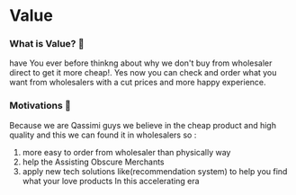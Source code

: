 # Value

### What is Value? 🤔
have You ever before thinkng about why we don't buy from wholesaler direct to get it more cheap!. Yes now you can check and order 
what you want from wholesalers with a cut prices and more happy experience.

### Motivations 🚀
Because we are Qassimi guys we believe in the cheap product and high quality and this we can found it in wholesalers so :
1. more easy to order from wholesaler than physically way
2. help the Assisting Obscure Merchants
3. apply new tech solutions like(recommendation system) to help you find what your love products In this accelerating era
